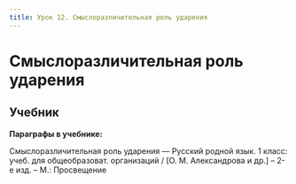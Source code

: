 ```yaml
---
title: Урок 12. Смыслоразличительная роль ударения
---
```


# Смыслоразличительная роль ударения

## Учебник

<p><strong>Параграфы в учебнике:</strong></p>
<p>Смыслоразличительная роль ударения &mdash; <span style="font-weight: 400;">Русский родной язык. 1 класс: учеб. для общеобразоват. организаций / [О. М. Александрова и др.] &ndash; 2-е изд. &ndash; М.: Просвещение</span></p>
<h3>&nbsp;</h3>